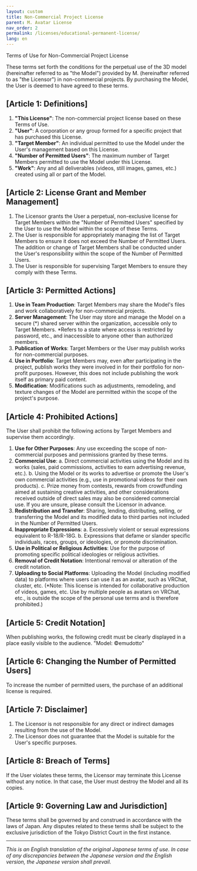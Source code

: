 ```yaml
---
layout: custom
title: Non-Commercial Project License
parent: M. Avatar License
nav_order: 2
permalink: /licenses/educational-permanent-license/
lang: en
---
```


Terms of Use for Non-Commercial Project License

These terms set forth the conditions for the perpetual use of the 3D model (hereinafter referred to as "the Model") provided by M. (hereinafter referred to as "the Licensor") in non-commercial projects. By purchasing the Model, the User is deemed to have agreed to these terms.

## [Article 1: Definitions]
1.  **"This License"**: The non-commercial project license based on these Terms of Use.
2.  **"User"**: A corporation or any group formed for a specific project that has purchased this License.
3.  **"Target Member"**: An individual permitted to use the Model under the User's management based on this License.
4.  **"Number of Permitted Users"**: The maximum number of Target Members permitted to use the Model under this License.
5.  **"Work"**: Any and all deliverables (videos, still images, games, etc.) created using all or part of the Model.

## [Article 2: License Grant and Member Management]
1.  The Licensor grants the User a perpetual, non-exclusive license for Target Members within the "Number of Permitted Users" specified by the User to use the Model within the scope of these Terms.
2.  The User is responsible for appropriately managing the list of Target Members to ensure it does not exceed the Number of Permitted Users. The addition or change of Target Members shall be conducted under the User's responsibility within the scope of the Number of Permitted Users.
3.  The User is responsible for supervising Target Members to ensure they comply with these Terms.

## [Article 3: Permitted Actions]
1.  **Use in Team Production**: Target Members may share the Model's files and work collaboratively for non-commercial projects.
2.  **Server Management**: The User may store and manage the Model on a secure (*) shared server within the organization, accessible only to Target Members.
    *Refers to a state where access is restricted by password, etc., and inaccessible to anyone other than authorized members.
3.  **Publication of Works**: Target Members or the User may publish works for non-commercial purposes.
4.  **Use in Portfolio**: Target Members may, even after participating in the project, publish works they were involved in for their portfolio for non-profit purposes. However, this does not include publishing the work itself as primary paid content.
5.  **Modification**: Modifications such as adjustments, remodeling, and texture changes of the Model are permitted within the scope of the project's purpose.

## [Article 4: Prohibited Actions]
The User shall prohibit the following actions by Target Members and supervise them accordingly.
1.  **Use for Other Purposes**: Any use exceeding the scope of non-commercial purposes and permissions granted by these terms.
2.  **Commercial Use**:
    a. Direct commercial activities using the Model and its works (sales, paid commissions, activities to earn advertising revenue, etc.).
    b. Using the Model or its works to advertise or promote the User's own commercial activities (e.g., use in promotional videos for their own products).
    c. Prize money from contests, rewards from crowdfunding aimed at sustaining creative activities, and other considerations received outside of direct sales may also be considered commercial use. If you are unsure, please consult the Licensor in advance.
3.  **Redistribution and Transfer**: Sharing, lending, distributing, selling, or transferring the Model and its modified data to third parties not included in the Number of Permitted Users.
4.  **Inappropriate Expressions**:
    a. Excessively violent or sexual expressions equivalent to R-18/R-18G.
    b. Expressions that defame or slander specific individuals, races, groups, or ideologies, or promote discrimination.
5.  **Use in Political or Religious Activities**: Use for the purpose of promoting specific political ideologies or religious activities.
6.  **Removal of Credit Notation**: Intentional removal or alteration of the credit notation.
7.  **Uploading to Social Platforms**: Uploading the Model (including modified data) to platforms where users can use it as an avatar, such as VRChat, cluster, etc.
    (*Note: This license is intended for collaborative production of videos, games, etc. Use by multiple people as avatars on VRChat, etc., is outside the scope of the personal use terms and is therefore prohibited.)

## [Article 5: Credit Notation]
When publishing works, the following credit must be clearly displayed in a place easily visible to the audience.
"Model: ©emudotto"

## [Article 6: Changing the Number of Permitted Users]
To increase the number of permitted users, the purchase of an additional license is required.

## [Article 7: Disclaimer]
1.  The Licensor is not responsible for any direct or indirect damages resulting from the use of the Model.
2.  The Licensor does not guarantee that the Model is suitable for the User's specific purposes.

## [Article 8: Breach of Terms]
If the User violates these terms, the Licensor may terminate this License without any notice. In that case, the User must destroy the Model and all its copies.

## [Article 9: Governing Law and Jurisdiction]
These terms shall be governed by and construed in accordance with the laws of Japan. Any disputes related to these terms shall be subject to the exclusive jurisdiction of the Tokyo District Court in the first instance.

---
*This is an English translation of the original Japanese terms of use. In case of any discrepancies between the Japanese version and the English version, the Japanese version shall prevail.* 